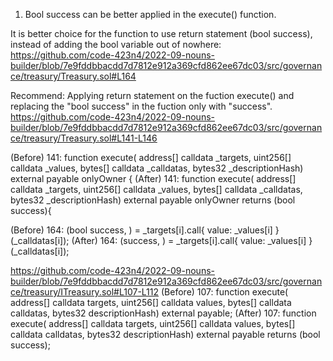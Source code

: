 1. Bool success can be better applied in the execute() function.

It is better choice for the function to use return statement (bool success), instead of adding the bool variable out of nowhere:
https://github.com/code-423n4/2022-09-nouns-builder/blob/7e9fddbbacdd7d7812e912a369cfd862ee67dc03/src/governance/treasury/Treasury.sol#L164

Recommend: Applying return statement on the fuction execute() and replacing the "bool success" in the fuction only with "success".
https://github.com/code-423n4/2022-09-nouns-builder/blob/7e9fddbbacdd7d7812e912a369cfd862ee67dc03/src/governance/treasury/Treasury.sol#L141-L146

(Before) 141: function execute( address[] calldata _targets, uint256[] calldata _values, bytes[] calldata _calldatas, bytes32 _descriptionHash) external payable onlyOwner {
(After) 141: function execute( address[] calldata _targets, uint256[] calldata _values, bytes[] calldata _calldatas, bytes32 _descriptionHash) external payable onlyOwner returns (bool success){

(Before) 164: (bool success, ) = _targets[i].call{ value: _values[i] }(_calldatas[i]);
(After) 164: (success, ) = _targets[i].call{ value: _values[i] }(_calldatas[i]);

https://github.com/code-423n4/2022-09-nouns-builder/blob/7e9fddbbacdd7d7812e912a369cfd862ee67dc03/src/governance/treasury/ITreasury.sol#L107-L112
(Before) 107: function execute( address[] calldata targets, uint256[] calldata values, bytes[] calldata calldatas, bytes32 descriptionHash) external payable;
(After) 107: function execute( address[] calldata targets, uint256[] calldata values, bytes[] calldata calldatas, bytes32 descriptionHash) external payable returns (bool success);


